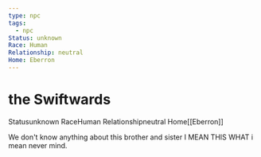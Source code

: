 ```yaml
---
type: npc
tags:
  - npc
Status: unknown
Race: Human
Relationship: neutral
Home: Eberron
---
```


# the Swiftwards

<span class="dataview inline-field"><span class="inline-field-key">Status</span><span class="inline-field-value">unknown</span></span>
<span class="dataview inline-field"><span class="inline-field-key">Race</span><span class="inline-field-value">Human</span></span>
<span class="dataview inline-field"><span class="inline-field-key">Relationship</span><span class="inline-field-value">neutral</span></span>
<span class="dataview inline-field"><span class="inline-field-key">Home</span><span class="inline-field-value">[[Eberron]]</span></span>

We don't know anything about this brother and sister I MEAN THIS WHAT i mean never mind.
